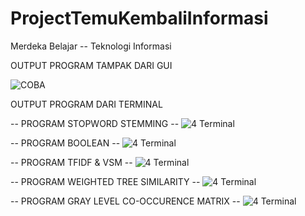# ProjectTemuKembaliInformasi
Merdeka Belajar -- Teknologi Informasi

OUTPUT PROGRAM TAMPAK DARI GUI

![COBA](https://user-images.githubusercontent.com/60762912/104547301-29eec200-5669-11eb-95ed-7c63511451e7.png)


OUTPUT PROGRAM DARI TERMINAL

-- PROGRAM STOPWORD STEMMING --
![4  Terminal](https://user-images.githubusercontent.com/60762912/104544648-3708b280-5663-11eb-9de0-af7ec36618e5.PNG)

-- PROGRAM BOOLEAN --
![4  Terminal](https://user-images.githubusercontent.com/60762912/104545133-53f1b580-5664-11eb-952d-4c6c94f06b50.PNG)

-- PROGRAM TFIDF & VSM --
![4  Terminal](https://user-images.githubusercontent.com/60762912/104545250-8c918f00-5664-11eb-9df6-7ce205e28a2d.PNG)

-- PROGRAM WEIGHTED TREE SIMILARITY --
![4  Terminal](https://user-images.githubusercontent.com/60762912/104545301-ac28b780-5664-11eb-917c-9a42a88e64d0.PNG)

-- PROGRAM GRAY LEVEL CO-OCCURENCE MATRIX --
![4  Terminal](https://user-images.githubusercontent.com/60762912/104545442-032e8c80-5665-11eb-93cc-4600c85a78f6.PNG)


